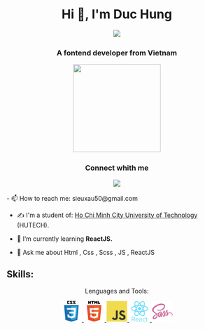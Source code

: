 <h1 align="center">Hi 👋, I'm Duc Hung</h1>
<p align="center"><img src="https://img.icons8.com/color/48/000000/vietnam-circular.png"/></p>
<h3 align="center">A fontend developer from Vietnam </h3>
<p align="center">
  <img src="https://i.pinimg.com/originals/23/19/15/2319154c02c001f8a583703689de9048.gif" width="200" height="200"/>
</p>
<h3 align="center">Connect whith me </h3>
<p align="center">
  <a href="https://www.facebook.com/profile.php?id=100049305734853" alt="Facebook">
    <img src="https://img.icons8.com/fluent/48/000000/facebook-new.png" target="_blank"/>
  </a> 
</p>
- 📫 How to reach me: sieuxau50@gmail.com


- ✍ I'm a student of: [Ho Chi Minh City University of Technology](https://www.hutech.edu.vn/) (HUTECH).

- 🌱 I’m currently learning **ReactJS.**

- 💬 Ask me about Html , Css , Scss , JS , ReactJS

## Skills:
<p align="center">Lenguages and Tools:</p>
<p align="center">
  <a href="#">
    <img src="https://raw.githubusercontent.com/devicons/devicon/master/icons/css3/css3-original-wordmark.svg" width="48" height="48"/>
  </a>
  <a href="#">
    <img src="https://raw.githubusercontent.com/devicons/devicon/master/icons/html5/html5-original-wordmark.svg" width="48" height="48"/>
  </a>
  <a href="#">
    <img src="https://raw.githubusercontent.com/devicons/devicon/master/icons/javascript/javascript-original.svg" width="48" height="48"/>
  </a>
  <a href="#">
    <img src="https://raw.githubusercontent.com/devicons/devicon/master/icons/react/react-original-wordmark.svg" width="48" height="48"/>
  </a>
  <a href="#">
    <img src="https://raw.githubusercontent.com/devicons/devicon/master/icons/sass/sass-original.svg" width="48" height="48"/>
  </a>
</p>
